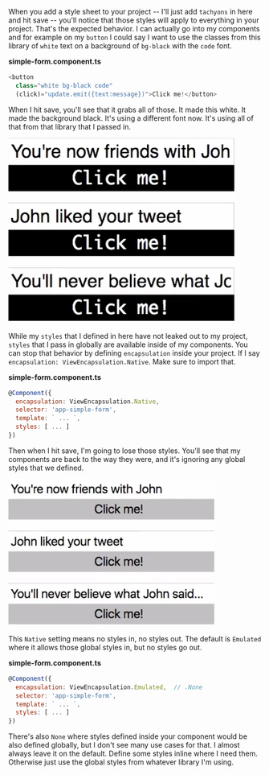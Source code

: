 When you add a style sheet to your project -- I'll just add `tachyons` in here and hit save -- you'll notice that those styles will apply to everything in your project. That's the expected behavior. I can actually go into my components and for example on my `button` I could say I want to use the classes from this library of `white` text on a background of `bg-black` with the `code` font.

**simple-form.component.ts**
``` javascript
<button
  class="white bg-black code"
  (click)="update.emit({text:message})">Click me!</button>
```
When I hit save, you'll see that it grabs all of those. It made this white. It made the background black. It's using a different font now. It's using all of that from that library that I passed in.

![Button styles](../images/angular-2-controlling-how-styles-are-shared-with-view-encapsulation-button-styles-overwritten.png)

While my `styles` that I defined in here have not leaked out to my project, `styles` that I pass in globally are available inside of my components. You can stop that behavior by defining `encapsulation` inside your project. If I say `encapsulation: ViewEncapsulation.Native`. Make sure to import that. 

**simple-form.component.ts**
``` javascript
@Component({
  encapsulation: ViewEncapsulation.Native,
  selector: 'app-simple-form',
  template: ` ... `,
  styles: [ ... ]
})
```
Then when I hit save, I'm going to lose those styles. You'll see that my components are back to the way they were, and it's ignoring any global styles that we defined.

![Back to Native Style](../images/angular-2-controlling-how-styles-are-shared-with-view-encapsulation-native.png)

This `Native` setting means no styles in, no styles out. The default is `Emulated` where it allows those global styles in, but no styles go out. 

**simple-form.component.ts**
``` javascript
@Component({
  encapsulation: ViewEncapsulation.Emulated,  // .None
  selector: 'app-simple-form',
  template: ` ... `,
  styles: [ ... ]
})
```
There's also `None` where styles defined inside your component would be also defined globally, but I don't see many use cases for that. I almost always leave it on the default. Define some styles inline where I need them. Otherwise just use the global styles from whatever library I'm using.